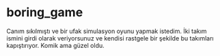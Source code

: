 # boring_game
Canım sıkılmıştı ve bir ufak simulasyon oyunu yapmak istedim. İki takım ismini girdi olarak veriyorsunuz ve kendisi rastgele bir şekilde bu takımları kapıştırıyor. Komik ama güzel oldu.
